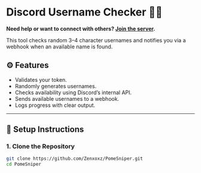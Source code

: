 # Discord Username Checker 🕵️‍♂️

**Need help or want to connect with others? [Join the server](https://discord.gg/zZ7p8Pbw).**

This tool checks random 3–4 character usernames and notifies you via a webhook when an available name is found.

## ⚙️ Features

- Validates your token.
- Randomly generates usernames.
- Checks availability using Discord’s internal API.
- Sends available usernames to a webhook.
- Logs progress with clear output.

---

## 🚀 Setup Instructions

### 1. Clone the Repository

```bash
git clone https://github.com/Zenxoxz/PomeSniper.git
cd PomeSniper
